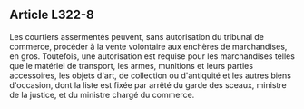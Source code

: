 Article L322-8
----
Les courtiers assermentés peuvent, sans autorisation du tribunal de commerce,
procéder à la vente volontaire aux enchères de marchandises, en gros. Toutefois,
une autorisation est requise pour les marchandises telles que le matériel de
transport, les armes, munitions et leurs parties accessoires, les objets d'art,
de collection ou d'antiquité et les autres biens d'occasion, dont la liste est
fixée par arrêté du garde des sceaux, ministre de la justice, et du ministre
chargé du commerce.
